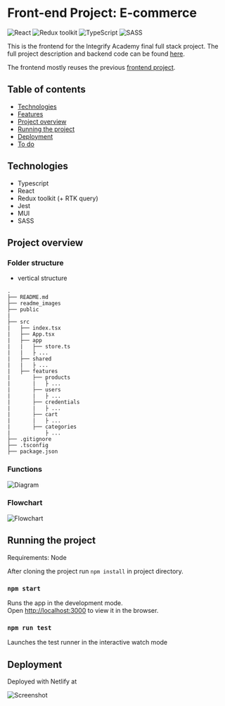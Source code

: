 # Front-end Project: E-commerce

![React](https://img.shields.io/badge/React-v.18-blue)
![Redux toolkit](https://img.shields.io/badge/RTK-v.1-purple)
![TypeScript](https://img.shields.io/badge/TypeScript-v.4-green)
![SASS](https://img.shields.io/badge/SASS-v.1-hotpink)

This is the frontend for the Integrify Academy final full stack project. The full project description and backend code can be found [here]().

The frontend mostly reuses the previous [frontend project](https://github.com/miraemilia/e-commerce/).

## Table of contents
- [Technologies](#technologies)
- [Features](#features)
- [Project overview](#project-overview)
- [Running the project](#running-the-project)
- [Deployment](#deployment)
- [To do](#to-do)

## Technologies

- Typescript
- React
- Redux toolkit (+ RTK query)
- Jest
- MUI
- SASS

## Project overview

### Folder structure

- vertical structure

````
.
├── README.md
├── readme_images
├── public
|
├── src
|   ├── index.tsx
|   ├── App.tsx
|   ├── app
|   |   ├── store.ts
|   |   ├ ...
|   ├── shared
|   |   ├ ...
|   ├── features
|       ├── products
|       |   ├ ...
|       ├── users
|       |   ├ ...
|       ├── credentials
|       |   ├ ...
|       ├── cart
|       |   ├ ...
|       ├── categories
|           ├ ...
├── .gitignore
├── .tsconfig
├── package.json
````

### Functions

![Diagram]()

### Flowchart

![Flowchart]()

## Running the project

Requirements: Node

After cloning the project run `npm install` in project directory.

### `npm start`

Runs the app in the development mode.\
Open [http://localhost:3000](http://localhost:3000) to view it in the browser.

### `npm run test`

Launches the test runner in the interactive watch mode

## Deployment

Deployed with Netlify at []()

![Screenshot]()

